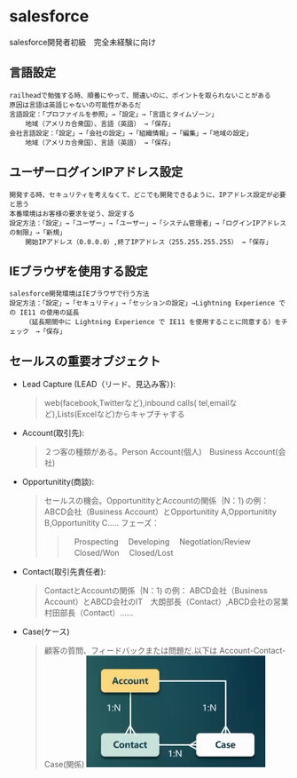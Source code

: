 # salesforce
salesforce開発者初級　完全未経験に向け

言語設定
--------------------
    railheadで勉強する時、順番にやって、間違いのに、ポイントを取られないことがある
    原因は言語は英語じゃないの可能性があるだ
    言語設定：「プロファイルを参照」→「設定」→「言語とタイムゾーン」
        地域（アメリカ合衆国）、言語（英語） →「保存」
    会社言語設定：「設定」→「会社の設定」→「組織情報」→「編集」→「地域の設定」
        地域（アメリカ合衆国）、言語（英語） →「保存」
            

ユーザーログインIPアドレス設定
-----------------
    開発する時、セキュリティを考えなくて、どこでも開発できるように、IPアドレス設定が必要と思う
    本番環境はお客様の要求を従う、設定する
    設定方法：「設定」→「ユーザー」→「ユーザー」→「システム管理者」→「ログインIPアドレスの制限」→「新規」
        開始IPアドレス（0.0.0.0）,終了IPアドレス（255.255.255.255） →「保存」
            
            
 IEブラウザを使用する設定
 ---------------
    salesforce開発環境はIEブラウザで行う方法
    設定方法：「設定」→「セキュリティ」→「セッションの設定」→Lightning Experience での IE11 の使用の延長
        （延長期間中に Lightning Experience で IE11 を使用することに同意する）をチェック　→「保存」
 
 
 
 セールスの重要オブジェクト
 ----------------
 * Lead Capture (LEAD（リード、見込み客）): 
   > web(facebook,Twitterなど),inbound calls( tel,emailなど),Lists(Excelなど)からキャプチャする
* Account(取引先):
   > ２つ客の種類がある。Person Account(個人)　Business Account(会社)
* Opportunitity(商談):
   > セールスの機会。OpportunitityとAccountの関係｛N：1｝の例：ABCD会社（Business Account）とOpportunitity A,Opportunitity B,Opportunitity C.....
   > フェーズ：
   >>　Prospecting
   >>　Developing
   >>　Negotiation/Review
   >>　Closed/Won
   >>　Closed/Lost
 * Contact(取引先責任者):
   > ContactとAccountの関係｛N：1｝の例： ABCD会社（Business Account）とABCD会社のIT　大朗部長（Contact）,ABCD会社の営業　村田部長（Contact）......
 * Case(ケース)     
   > 顧客の質問、フィードバックまたは問題だ.以下は  Account-Contact-Case(関係)
   ![](https://github.com/dong1hang/salesforce/blob/master/Account-Contact-Case(relationship).png)
        
 　　
 

            

